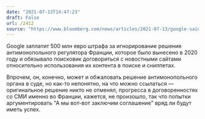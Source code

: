 ```yaml
---
date: "2021-07-13T14:47:23"
draft: False
url: /2412
source: "https://www.bloomberg.com/news/articles/2021-07-13/google-said-to-be-fined-593-million-by-french-antitrust-agency"
---
```


Google заплатит 500 млн евро штрафа за игнорирование решения антимонопольного регулятора Франции, которое было вынесено в 2020 году и обязывало поисковик договориться с новостными сайтами относительно использования их контента в поиске и сниппетах.

Впрочем, он, конечно, может и обжаловать решение антимонопольного органа в суде, но как-то непонятно, на что можно ссылаться — оригинальное решение никто не отменял, прогресса в договоренностях со СМИ именно во Франции, кажется, не произошло, так что попытки аргументировать "А мы вот-вот заключим соглашение" вряд ли будут иметь успех.
